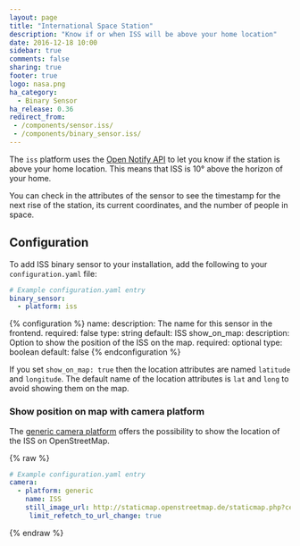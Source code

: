 ```yaml
---
layout: page
title: "International Space Station"
description: "Know if or when ISS will be above your home location"
date: 2016-12-18 10:00
sidebar: true
comments: false
sharing: true
footer: true
logo: nasa.png
ha_category:
  - Binary Sensor
ha_release: 0.36
redirect_from:
 - /components/sensor.iss/
 - /components/binary_sensor.iss/
---
```


The `iss` platform uses the
[Open Notify API](http://open-notify.org/Open-Notify-API/ISS-Location-Now/)
to let you know if the station is above your home location.
This means that ISS is 10° above the horizon of your home.

You can check in the attributes of the sensor to see the timestamp for the next
rise of the station, its current coordinates, and the number of people in space.

## Configuration

To add ISS binary sensor to your installation,
add the following to your `configuration.yaml` file:

```yaml
# Example configuration.yaml entry
binary_sensor:
  - platform: iss
```

{% configuration %}
name:
  description: The name for this sensor in the frontend.
  required: false
  type: string
  default: ISS
show_on_map:
  description: Option to show the position of the ISS on the map.
  required: optional
  type: boolean
  default: false
{% endconfiguration %}

<div class='note warning'>

If you set `show_on_map: true` then the location attributes are named `latitude` and `longitude`.
The default name of the location attributes is `lat` and `long` to avoid showing them on the map.

</div>

### Show position on map with camera platform

The [generic camera platform](/components/camera.mjpeg/) offers
the possibility to show the location of the ISS on OpenStreetMap.

{% raw %}
```yaml
# Example configuration.yaml entry
camera:
  - platform: generic
    name: ISS
    still_image_url: http://staticmap.openstreetmap.de/staticmap.php?center={{ state_attr('binary_sensor.iss', 'lat') }},{{ state_attr('binary_sensor.iss', 'long') }}&zoom=4&size=865x512&maptype=mapnik&markers={{ state_attr('binary_sensor.iss', 'lat') }},{{ state_attr('binary_sensor.iss', 'long') }},lightblue
     limit_refetch_to_url_change: true
```
{% endraw %}
